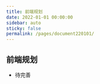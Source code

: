 ```yaml
---
title: 前端规划
date: 2022-01-01 00:00:00
sidebar: auto
sticky: false
permalink: /pages/document220101/
---
```


## 前端规划

- 待完善
